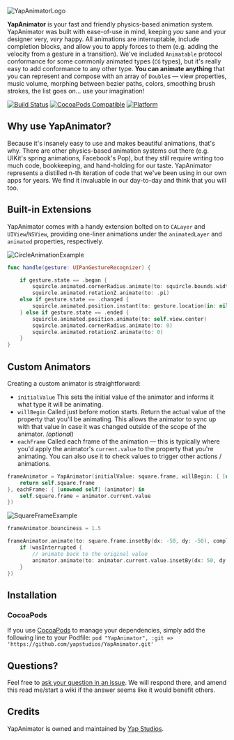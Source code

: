 ![YapAnimatorLogo](Docs/header.gif)

**YapAnimator** is your fast and friendly physics-based animation system. YapAnimator was built with ease-of-use in mind, keeping *you* sane and your designer very, *very* happy. All animations are interruptable, include completion blocks, and allow you to apply forces to them (e.g. adding the velocity from a gesture in a transition). We've included `Animatable` protocol conformance for some commonly animated types (`CG` types), but it's really easy to add conformance to any other type. **You can animate anything** that you can represent and compose with an array of `Double`s — view properties, music volume, morphing between bezier paths, colors, smoothing brush strokes, the list goes on… use your imagination!

[![Build Status](https://travis-ci.org/yapstudios/YapAnimator.svg?branch=master)](https://travis-ci.org/yapstudios/YapAnimator)
[![CocoaPods Compatible](https://img.shields.io/cocoapods/v/YapAnimator.svg)](https://img.shields.io/cocoapods/v/YapAnimator.svg)
[![Platform](https://img.shields.io/cocoapods/p/YapAnimator.svg?style=flat)](http://cocoadocs.org/docsets/YapAnimator)

## Why use YapAnimator?

Because it's insanely easy to use and makes beautiful animations, that's why. There are other physics-based animation systems out there (e.g. UIKit's spring animations, Facebook's Pop), but they still require writing too much code, bookkeeping, and hand-holding for our taste. YapAnimator represents a distilled n-th iteration of code that we've been using in our own apps for years. We find it invaluable in our day-to-day and think that you will too.

## Built-in Extensions

YapAnimator comes with a handy extension bolted on to `CALayer` and `UIView`/`NSView`, providing one-liner animations under the `animatedLayer` and `animated` properties, respectively.

![CircleAnimationExample](Docs/squirclemorph.gif)

```swift
func handle(gesture: UIPanGestureRecognizer) {

	if gesture.state == .began {
		squircle.animated.cornerRadius.animate(to: squircle.bounds.width / 2.0)
		squircle.animated.rotationZ.animate(to: .pi)
	else if gesture.state == .changed {
		squircle.animated.position.instant(to: gesture.location(in: nil))
	} else if gesture.state == .ended {
		squircle.animated.position.animate(to: self.view.center)
		squircle.animated.cornerRadius.animate(to: 0)
		squircle.animated.rotationZ.animate(to: 0)
	}
}
```

## Custom Animators

Creating a custom animator is straightforward:

- `initialValue` This sets the initial value of the animator and informs it what type it will be animating.
- `willBegin` Called just before motion starts. Return the actual value of the property that you'll be animating. This allows the animator to sync up with that value in case it was changed outside of the scope of the animator. *(optional)*
- `eachFrame` Called each frame of the animation — this is typically where you'd apply the animator's `current.value` to the property that you're animating. You can also use it to check values to trigger other actions / animations.

```swift
frameAnimator = YapAnimator(initialValue: square.frame, willBegin: { [unowned self] in
	return self.square.frame
}, eachFrame: { [unowned self] (animator) in
	self.square.frame = animator.current.value
})
```

![SquareFrameExample](Docs/squareframe.gif)

```swift
frameAnimator.bounciness = 1.5

frameAnimator.animate(to: square.frame.insetBy(dx: -50, dy: -50), completion: { animator, wasInterrupted in
	if !wasInterrupted {
		// animate back to the original value
		animator.animate(to: animator.current.value.insetBy(dx: 50, dy: 50))
	}
})
```

## Installation
### CocoaPods
If you use [CocoaPods](https://cocoapods.org/) to manage your dependencies, simply add the following line to your Podfile:
  ```pod "YapAnimator", :git => 'https://github.com/yapstudios/YapAnimator.git'```

## Questions?

Feel free to [ask your question in an issue](https://github.com/yapstudios/YapAnimator/issues/new). We will respond there, and  amend this read me/start a wiki if the answer seems like it would benefit others.

## Credits

YapAnimator is owned and maintained by [Yap Studios](http://www.yapstudios.com).
